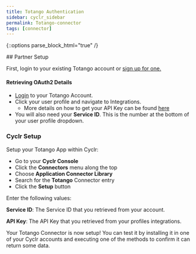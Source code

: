 ```yaml
---
title: Totango Authentication
sidebar: cyclr_sidebar
permalink: Totango-connector
tags: [connector]
---
```

{::options parse_block_html="true" /}
<section class="card py-5 my-5">
## Partner Setup

First, login to your existing Totango account or [sign up for one.](https://app.totango.com/signup/?edition=community#/)


#### Retrieving OAuth2 Details

*   [Login](https://app.totango.com/?utm_source=google&utm_medium=cpc&utm_term=totango&utm_term=totango&utm_campaign=%5BDEMO%5D+Branded&utm_source=adwords&utm_medium=ppc&hsa_acc=8469793219&hsa_cam=173619053&hsa_grp=57915069539&hsa_ad=449782344958&hsa_src=g&hsa_tgt=kwd-370870838361&hsa_kw=totango&hsa_mt=e&hsa_net=adwords&hsa_ver=3#/login) to your Totango Account.
*   Click your user profile and navigate to Integrations.
    *   More details on how to get your API Key can be found [here](https://support.totango.com/hc/en-us/articles/)
*   You will also need your **Service ID**. This is the number at the bottom of your user profile dropdown.

### Cyclr Setup

Setup your Totango App within Cyclr:

*   Go to your **Cyclr Console**
*   Click the **Connectors** menu along the top
*   Choose **Application Connector Library**
*   Search for the **Totango** Connector entry
*   Click the **Setup** button

Enter the following values:

**Service ID**:  The Service ID that you retrieved from your account.

**API Key**:  The API Key that you retrieved from your profiles integrations.


Your Totango Connector is now setup! You can test it by installing it in one of your Cyclr accounts and executing one of the methods to confirm it can return some data.

</section>
